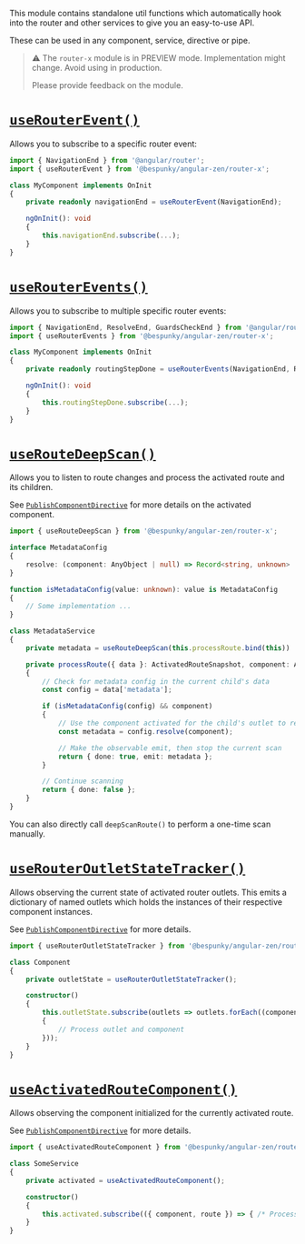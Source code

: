 This module contains standalone util functions which automatically hook into the router and other services to give you an easy-to-use API.

These can be used in any component, service, directive or pipe.

> ⚠️ The `router-x` module is in PREVIEW mode. Implementation might change. Avoid using in production.
> 
> Please provide feedback on the module.


# [`useRouterEvent()`](/docs/zen/miscellaneous/functions.html#useRouterEvent)

Allows you to subscribe to a specific router event:

```typescript
import { NavigationEnd } from '@angular/router';
import { useRouterEvent } from '@bespunky/angular-zen/router-x';

class MyComponent implements OnInit
{
    private readonly navigationEnd = useRouterEvent(NavigationEnd);

    ngOnInit(): void
    {
        this.navigationEnd.subscribe(...);
    }
}
```

# [`useRouterEvents()`](/docs/zen/miscellaneous/functions.html#useRouterEvents)

Allows you to subscribe to multiple specific router events:

```typescript
import { NavigationEnd, ResolveEnd, GuardsCheckEnd } from '@angular/router';
import { useRouterEvents } from '@bespunky/angular-zen/router-x';

class MyComponent implements OnInit
{
    private readonly routingStepDone = useRouterEvents(NavigationEnd, ResolveEnd, GuardsCheckEnd);

    ngOnInit(): void
    {
        this.routingStepDone.subscribe(...);
    }
}
```

# [`useRouteDeepScan()`](/docs/zen/miscellaneous/functions.html#useRouteDeepScan)

Allows you to listen to route changes and process the activated route and its children.

See [`PublishComponentDirective`](routerxmodule/routeroutletcomponentbus/publishcomponentdirective.html) for more details on the activated component.

```typescript
import { useRouteDeepScan } from '@bespunky/angular-zen/router-x';

interface MetadataConfig
{
    resolve: (component: AnyObject | null) => Record<string, unknown>
}

function isMetadataConfig(value: unknown): value is MetadataConfig
{
    // Some implementation ...
}

class MetadataService
{
    private metadata = useRouteDeepScan(this.processRoute.bind(this))

    private processRoute({ data }: ActivatedRouteSnapshot, component: AnyObject | null): ObservedRouteProcessFunction<ReturnType<MetadataConfig['resolve']>>
    {
        // Check for metadata config in the current child's data
        const config = data['metadata'];

        if (isMetadataConfig(config) && component)
        {
            // Use the component activated for the child's outlet to resolve data
            const metadata = config.resolve(component);        

            // Make the observable emit, then stop the current scan
            return { done: true, emit: metadata };
        }

        // Continue scanning
        return { done: false };
    }
}
```

You can also directly call `deepScanRoute()` to perform a one-time scan manually.

# [`useRouterOutletStateTracker()`](/docs/zen/miscellaneous/functions.html#useRouterOutletStateTracker)

Allows observing the current state of activated router outlets. This emits a dictionary of named outlets which holds the instances of their respective component instances.

See [`PublishComponentDirective`](routerxmodule/routeroutletcomponentbus/publishcomponentdirective.html) for more details.

```typescript
import { useRouterOutletStateTracker } from '@bespunky/angular-zen/router-x';

class Component
{
    private outletState = useRouterOutletStateTracker();

    constructor()
    {
        this.outletState.subscribe(outlets => outlets.forEach((component, outletName) =>
        {
            // Process outlet and component
        }));
    }
}
```

# [`useActivatedRouteComponent()`](/docs/zen/miscellaneous/functions.html#useActivatedRouteComponent)

Allows observing the component initialized for the currently activated route.

See [`PublishComponentDirective`](routerxmodule/routeroutletcomponentbus/publishcomponentdirective.html) for more details.

```typescript
import { useActivatedRouteComponent } from '@bespunky/angular-zen/router-x';

class SomeService
{
    private activated = useActivatedRouteComponent();

    constructor()
    {
        this.activated.subscribe(({ component, route }) => { /* Process outlet and component */ });
    }
}
```